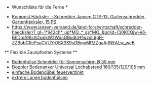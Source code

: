 * Wunschliste für die Ferne *

- [Kompost Häcksler :: Schredder Jansen GTS-13, Gartenschredder, Gartenhäcksler, 15 PS ](https://www.jansen-versand.de/land-forstwirtschaft/schredder-haecksler/377/schredder-jansen-gts-13-gartenschredder-gartenhaecksler-15-ps?gad_source=1&gclid=Cj0KCQjw-e6-BhDmARIsAOxxlxXbhqqdOnEAfqECHOheM43vVUpPY-aof_rnEvgrm_hffENje6ubtecaAmPWEALw_wcB)
- https://www.jansen-versand.de/land-forstwirtschaft/schredder-haecksler/?_gl=1*ij42ch*_up*MQ..*_gs*MQ..&gclid=Cj0KCQjw-e6-BhDmARIsAOxxlxW2WocGBodtrHfwzsL6gR-ZZBobCRePsuCVUYr0SX3S9sOBmyMRZZgaAjfNEALw_wcB

** Flexible Zaunpfosten Systeme **
-  [Bodenhülse Schneider für Sonnenschirm Ø 50 mm](https://www.hornbach.de/p/bodenhuelse-schneider-fuer-sonnenschirm-o-50-mm/6571358/)
-  [Doppler Bodenanker Universal Lochabstand 160/135/120/105 mm](https://www.obi.de/p/9444324/doppler-bodenanker-universal-lochabstand-160-135-120-105-mm?preselectedKp=true)
-  [einfache Bodendübel feuerverzinkt](https://www.manufactum.de/bodenduebel-feuerverzinkt-a27043/)
- [extrem Lange bodenhülsen](https://www.zaun-nagel.de/xxl-bodenhuelse-zum-eindrehen.html)
